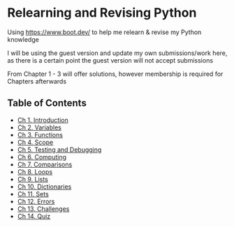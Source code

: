 
# Relearning and Revising Python

Using https://www.boot.dev/ to help me relearn & revise my Python knowledge

I will be using the guest version and update my own submissions/work here, 
as there is a certain point the guest version will not accept submissions

From Chapter 1 - 3 will offer solutions, however membership is required for Chapters afterwards

## Table of Contents
- [Ch 1. Introduction](https://github.com/tdnk-td/python/blob/main/introduction.py)
- [Ch 2. Variables](https://github.com/tdnk-td/python/blob/main/variables.py)
- [Ch 3. Functions](https://github.com/tdnk-td/python/blob/main/functions.py)
- [Ch 4. Scope](https://github.com/tdnk-td/python/blob/main/scope.py)
- [Ch 5. Testing and Debugging](https://github.com/tdnk-td/python/blob/main/testing_debugging.py)
- [Ch 6. Computing](https://github.com/tdnk-td/python/blob/main/computing.py)
- [Ch 7. Comparisons](https://github.com/tdnk-td/python/blob/main/comparisons.py)
- [Ch 8. Loops](https://github.com/tdnk-td/python/blob/main/loops.py)
- [Ch 9. Lists](https://github.com/tdnk-td/python/blob/main/lists.py)
- [Ch 10. Dictionaries](https://github.com/tdnk-td/python/blob/main/dictionaries.py)
- [Ch 11. Sets](https://github.com/tdnk-td/python/blob/main/sets.py)
- [Ch 12. Errors](https://github.com/tdnk-td/python/blob/main/errors.py)
- [Ch 13. Challenges](https://github.com/tdnk-td/python/blob/main/challenges.py)
- [Ch 14. Quiz](https://github.com/tdnk-td/python/blob/main/quiz.py)
